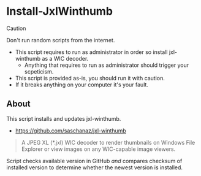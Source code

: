 # Install-JxlWinthumb

> [!CAUTION]
> Don't run random scripts from the internet.
>
> * This script requires to run as administrator in order so install jxl-winthumb as a WIC decoder.
>   * Anything that requires to run as administrator should trigger your scpeticism.
> * This script is provided as-is, you should run it with caution.
> * If it breaks anything on your computer it's your fault.

## About

This script installs and updates jxl-winthumb.

* <https://github.com/saschanaz/jxl-winthumb>

> A JPEG XL (*.jxl) WIC decoder to render thumbnails on Windows File Explorer or view images on any WIC-capable image viewers.

Script checks available version in GitHub _and_ compares checksum of installed version to determine whether the newest version is installed.
